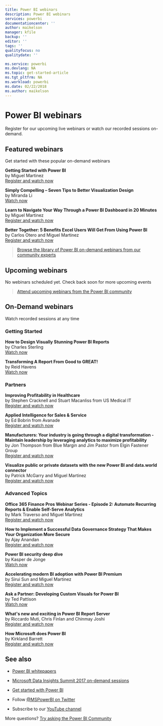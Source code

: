 ```yaml
---
title: Power BI webinars
description: Power BI webinars
services: powerbi
documentationcenter: ''
author: maikelson
manager: kfile
backup: ''
editor: ''
tags: ''
qualityfocus: no
qualitydate: ''

ms.service: powerbi
ms.devlang: NA
ms.topic: get-started-article
ms.tgt_pltfrm: NA
ms.workload: powerbi
ms.date: 02/22/2018
ms.author: maikelson
---
```

# Power BI webinars

Register for our upcoming live webinars or watch our recorded sessions on-demand.

## Featured webinars

Get started with these popular on-demand webinars

**Getting Started with Power BI**
<br>by Miguel Martinez
<br>[Register and watch now](https://info.microsoft.com/getting-started-with-power-bi-ondemand.html?Is=Website)

**Simply Compelling – Seven Tips to Better Visualization Design**
<br>by Miranda Li
<br>[Watch now](https://community.powerbi.com/t5/Webinars-and-Video-Gallery/Simply-Compelling-Seven-Tips-to-Better-Visualization-Design/m-p/173401?Is=Website)

**Learn to Navigate Your Way Through a Power BI Dashboard in 20 Minutes**
<br>by Miguel Martinez
<br>[Register and watch now](https://info.microsoft.com/powerbi-dashboard-in-20-min.html?Is=Website)

**Better Together: 5 Benefits Excel Users Will Get From Using Power BI**
<br>by Carlos Otero and Miguel Martinez
<br>[Register and watch now](https://info.microsoft.com/excel-powerbi-better-together.html?Is=Website)

>[Browse the library of Power BI on-demand webinars from our community experts](https://community.powerbi.com/t5/Webinars-and-Video-Gallery/bd-p/VideoTipsTricks?filter=webinars&featured=yes&Is=Website)

## Upcoming webinars

No webinars scheduled yet. Check back soon for more upcoming events

>[Attend upcoming webinars from the Power BI community](https://powerbi.microsoft.com/en-us/blog/tag/community-webinar?Is=Website)

## On-Demand webinars

Watch recorded sessions at any time

### Getting Started

**How to Design Visually Stunning Power BI Reports**
<br>by Charles Sterling
<br>[Watch now](https://community.powerbi.com/t5/Webinars-and-Video-Gallery/5-3-17-Webinar-How-to-Design-Visually-Stunning-Power-BI-Reports/m-p/168204?Is=Website)

**Transforming A Report From Good to GREAT!**
<br>by Reid Havens
<br>[Watch now](https://community.powerbi.com/t5/Webinars-and-Video-Gallery/Power-BI-Transforming-A-Report-From-Good-to-GREAT/m-p/315119?Is=Website)

### Partners ###

**Improving Profitability in Healthcare**
<br>by Stephen Cracknell and Stuart Macanliss from US Medical IT
<br>[Register and watch now](https://info.microsoft.com/improving-profitability-in-healthcare.html?Is=Website)

**Applied Intelligence for Sales & Service**
<br>by Ed Bobrin from Avanade
<br>[Register and watch now](https://info.microsoft.com/applied-intelligence-for-sales-service.html?Is=Website)

**Manufacturers: Your industry is going through a digital transformation - Maintain leadership by leveraging analytics to maximize profitability**
<br>by Jon Thompson from Blue Margin and Jim Pastor from Elgin Fastener Group
<br>[Register and watch now](https://info.microsoft.com/digital-transformation-in-manufacturing.html?Is=Website)

**Visualize public or private datasets with the new Power BI and data.world connector**
<br>by Patrick McGarry and Miguel Martinez
<br>[Register and watch now](https://info.microsoft.com/data-world-connector-powerbi.html?Is=Website)

### Advanced Topics ###

**Office 365 Finance Pros Webinar Series - Episode 2: Automate Recurring Reports & Enable Self-Serve Analytics**
<br>by Mark Traverso and Miguel Martinez
<br>[Register and watch now](https://aka.ms/Office365FinanceProsPBI)

**How to Implement a Successful Data Governance Strategy That Makes Your Organization More Secure**
<br>by Ajay Anandan
<br>[Register and watch now](https://info.microsoft.com/powerbi-data-governance-strategy-ondemand.html?Is=Website)

**Power BI security deep dive**
<br>by Kasper de Jonge
<br>[Watch now](https://community.powerbi.com/t5/Webinars-and-Video-Gallery/5-23-2017-Power-BI-security-deep-dive-by-Kasper-de-Jonge/m-p/161476?Is=Website)

**Accelerating modern BI adoption with Power BI Premium**
<br>by Sirui Sun and Miguel Martinez
<br>[Register and watch now](https://info.microsoft.com/powerbi-premium-webinar-ondemand.html?Is=Website)

**Ask a Partner: Developing Custom Visuals for Power BI**
<br>by Ted Pattison
<br>[Watch now](https://community.powerbi.com/t5/Webinars-and-Video-Gallery/Ask-a-Partner-Developing-Custom-Visuals-for-Power-BI/m-p/150368?Is=Website)

**What's new and exciting in Power BI Report Server**
<br>by Riccardo Muti, Chris Finlan and Chinmay Joshi
<br>[Register and watch now](https://info.microsoft.com/whats-new-powerbi-report-server.html?Is=Website)

**How Microsoft does Power BI**
<br>by Kirkland Barrett
<br>[Register and watch now](https://info.microsoft.com/US-PowerBI-WBNR-FY17-11Nov-29-BIATMIcrosoft274828_01Registration-ForminBody.html?Is=Website)

## See also

- [Power BI whitepapers](whitepapers.md)

- [Microsoft Data Insights Summit 2017 on-demand sessions](https://community.powerbi.com/t5/Data-Insights-Summit-2017-On/bd-p/DataInsightsSummit2017OnDemand?Is=Website)

- [Get started with Power BI](service-get-started.md)

- Follow [@MSPowerBI on Twitter](https://twitter.com/mspowerbi)

- Subscribe to our [YouTube channel](https://www.youtube.com/mspowerbi)

More questions? [Try asking the Power BI Community](https://community.powerbi.com/)

